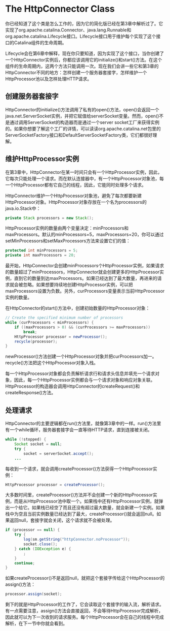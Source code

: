 # The HttpConnector Class

你已经知道了这个类是怎么工作的，因为它的简化版已经在第3章中解析过了。它实现了org.apache.catalina.Connector、java.lang.Runnable和org.apache.catalina.Lifecycle接口。Lifecycle接口用于维护每个实现了这个接口的Catalina组件的生命周期。

Lifecycle会在第6章中解释，现在你只要知道，因为实现了这个接口，当你创建了一个HttpConnector实例后，你都应该调用它的initialize()和start()方法。在这个组件的生命周期内，这两个方法只能调用一次。现在我们会讲一些它和第3章的HttpConnector不同的地方：怎样创建一个服务器套接字，怎样维护一个HttpProcessor池以及怎样处理HTTP请求。

## 创建服务器套接字

HttpConnector的initialize()方法调用了私有的open()方法，open()会返回一个java.net.ServerSocket实例，并把它赋值给serverSocket变量。然而，open()不是通过调用ServerSocket的构造器而是通过一个server socket工厂来获得实例的。如果你想要了解这个工厂的详情，可以读读org.apache.catalina.net包里的ServerSocketFactory接口和DefaultServerSocketFactory类，它们都很好理解。

## 维护HttpProcessor实例

在第3章中，HttpConnector在某一时间只会有一个HttpProcessor实例，因此，它每次只能处理一个请求。而在默认连接器中，有一个HttpProcessor对象池，每一个HttpProcessor都有它自己的线程，因此，它能同时处理多个请求。

HttpConnector维护一个HttpProcessor对象池，避免了每次都要新建HttpProcessor对象。HttpProcessor对象存放在一个名为processors的java.io.Stack中：

```java
private Stack processors = new Stack();
```

HttpProcessor实例的数量由两个变量决定：minProcessors和maxProcessors。默认的minProcessors=5，maxProcessors=20，你可以通过setMinProcessors和setMaxProcessors方法来设置它们的值：

```java
protected int minProcessors = 5;
private int maxProcessors = 20;
```

最开始，HttpConnector会创建minProcessors个HttpProcessor实例，如果请求的数量超过了minProcessors，HttpConnector就会创建更多的HttpProcessor实例，直到它的数量到达maxProcessors。如果已经达到了最大数量，再进来的请求就会被忽略。如果想要持续地创建HttpProcessor实例，可以把maxProcessors设置为负数。另外，curProcessors变量表示当前HttpProcessor实例的数量。

在HttpConnector的start()方法中，创建初始数量的HttpProcessor对象：

```java
// Create the specified minimum number of processors
while (curProcessors < minProcessors) {
    if ((maxProcessors > 0) && (curProcessors >= maxProcessors))
        break;
    HttpProcessor processor = newProcessor();
    recycle(processor);
}
```

newProcessor()方法创建一个HttpProcessor对象并把curProcessors加一。recycle()方法把这个HttpProcessor对象入栈。

每一个HttpProcessor对象都会负责解析请求行和请求头信息并填充一个请求对象，因此，每一个HttpProcessor实例都会与一个请求对象和响应对象关联。HttpProcessor的构造器会调用HttpConnector的createRequest()和createResponse()方法。

## 处理请求

HttpConnector的主要逻辑都在run()方法里，就像第3章中的一样。run()方法里有一个while循环，服务器套接字会一直等待HTTP请求，直到连接被关闭。

```java
while (!stopped) {
    Socket socket = null;
    try {
        socket = serverSocket.accept();
    ...
```

每收到一个请求，就会调用createProcessor()方法获得一个HttpProcessor实例：

```java
HttpProcessor processor = createProcessor();
```

大多数时间里，createProcessor()方法并不会创建一个新的HttpProcessor实例，而是从HttpProcessor池中取一个。如果栈中还有HttpProcessor实例，就弹出一个给它。如果栈已经空了而且还没有超过最大数量，就会新建一个实例。如果栈中为空且当前实例数量已经达到了最大，createProcessor()就会返回null。如果返回null，套接字就会关闭，这个请求就不会被处理。

```java
if (processor == null) {
    try {
        log(sm.getString("httpConnector.noProcessor"));
        socket.close();
    } catch (IOException e) {
        ;
    }
    continue;
}
```

如果createProcessor()不是返回null，就把这个套接字传给这个HttpProcessor的assign()方法：

```java
processor.assign(socket);
```

剩下的就是HttpProcessor的工作了，它会读取这个套接字的输入流，解析请求。有一点需要注意，assign()方法会直接返回，不会等待HttpProcessor完成解析，因此就可以为下一次收到的请求服务。每个HttpProcessor会在自己的线程中完成解析，在下一节中你就会看到。

